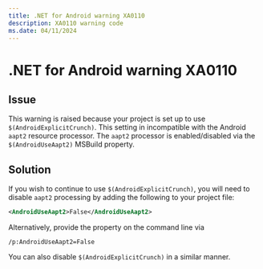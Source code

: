 ```yaml
---
title: .NET for Android warning XA0110
description: XA0110 warning code
ms.date: 04/11/2024
---
```

# .NET for Android warning XA0110

## Issue

This warning is raised because your project is set up to use `$(AndroidExplicitCrunch)`.
This setting in incompatible with the Android `aapt2` resource processor.
The `aapt2` processor is enabled/disabled via the `$(AndroidUseAapt2)` MSBuild property.

## Solution

If you wish to continue to use `$(AndroidExplicitCrunch)`, you will need to disable
`aapt2` processing by adding the following to your project file:

```xml
<AndroidUseAapt2>False</AndroidUseAapt2>
```

Alternatively, provide the property on the command line via

```
/p:AndroidUseAapt2=False
```

You can also disable `$(AndroidExplicitCrunch)` in a similar manner.
